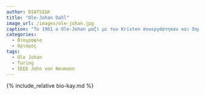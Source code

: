 ```yaml
---
author: DIATSIGK
title: "Ole-Johan Dahl"
image_url: /images/ole-johan.jpg
caption: "Το 1961 ο Ole-Johan μαζί με τον Kristen συνεργάστηκαν και δημιούργησαν τη γλώσσα Simula 1 1965 και Simula 67 1968, παρουσιάζοντας τις έννοιες της κλάσης, της υποκλάσης και της κληρονομικότητας, της εικονικής δέσμευσης των λειτουργιών και της δυναμικής δημιουργίας αντικειμένων."
categories:
  - Βιογραφία
  - Ορισμός
tags:
  - Ole Johan
  - Turing
  - IEEE John von Neumann
---
```


{% include_relative bio-kay.md %}

